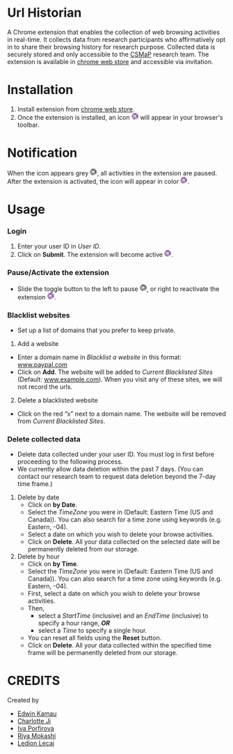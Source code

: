 # Url Historian

A Chrome extension that enables the collection of web browsing activities in real-time. It collects data from research participants who affirmatively opt in to share their browsing history for research purpose. Collected data is securely stored and only accessible to the [CSMaP](https://csmapnyu.org/) research team.
The extension is available in [chrome web store](https://support.google.com/chrome_webstore/answer/2664769?hl=en) and accessible via invitation.

# Installation
1. Install extension from [chrome web store](https://support.google.com/chrome_webstore/answer/2664769?hl=en).
2. Once the extension is installed, an icon ![icon](icon16.png) will appear in your browser's toolbar.

# Notification
When the icon appears grey ![icon](icon_disabled_16.png), all activities in the extension are paused. After the extension is activated, the icon will appear in color ![icon](icon16.png). 

# Usage
### Login 
1. Enter your user ID in *User ID*.
2. Click on **Submit**. The extension will become active ![icon](icon16.png).

### Pause/Activate the extension 
*   Slide the toggle button to the left to pause ![icon](icon_disabled_16.png), or right to reactivate the extension ![icon](icon16.png).

### Blacklist websites
* Set up a list of domains that you prefer to keep private.
1. Add a website
* Enter a domain name in *Blacklist a website* in this format: www.paypal.com
* Click on **Add**. The website will be added to *Current Blacklisted Sites* (Default: www.example.com). When you visit any of these sites, we will not record the urls. 
2. Delete a blacklisted website
* Click on the red “x” next to a domain name. The website will be removed from *Current Blacklisted Sites*.

### Delete collected data
* Delete data collected under your user ID. You must log in first before proceeding to the following process.
* We currently allow data deletion within the past 7 days. (You can contact our research team to request data deletion beyond the 7-day time frame.)
1. Delete by date
   - Click on **by Date**.
   - Select the *TimeZone* you were in (Default: Eastern Time (US and Canada)). You can also search for a time zone using keywords (e.g. Eastern, -04). 
   - Select a date on which you wish to delete your browse activities.
   - Click on **Delete**. All your data collected on the selected date will be permanently deleted from our storage. 
2. Delete by hour
   - Click on **by Time**.
   - Select the *TimeZone* you were in (Default: Eastern Time (US and Canada)). You can also search for a time zone using keywords (e.g. Eastern, -04). 
   - First, select a date on which you wish to delete your browse activities.
   - Then, 
     - select a *StartTime* (inclusive) and an *EndTime* (inclusive) to specify a hour range, **_OR_**
     - select a *Time* to specify a single hour.
   - You can reset all fields using the **Reset** button.
   - Click on **Delete**. All your data collected within the specified time frame will be permanently deleted from our storage. 



# CREDITS
Created by 
* [Edwin Kamau](https://github.com/kamau-edwin)
* [Charlotte Ji](https://github.com/mginabluebox)
* [Iva Porfirova](https://github.com/ivaPorfirova) 
* [Riya Mokashi](https://github.com/RiyaMokashi) 
* [Ledion Lecaj](https://github.com/LedionLecaj)
